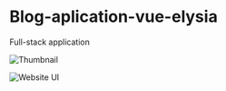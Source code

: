 # Blog-aplication-vue-elysia

Full-stack application

![Thumbnail](https://github.com/user-attachments/assets/5eb1476f-35ad-4c53-83aa-c60d7907889e)

![Website UI](https://www.figma.com/design/dQGNXRodRq0ujCAGPFjNt0/AI-Blog-Website-UI-Template---Dark-Theme-%7C-Produce-UI-(Community)?node-id=18-400&node-type=frame&t=CjICjX841xZqDQIo-0)
